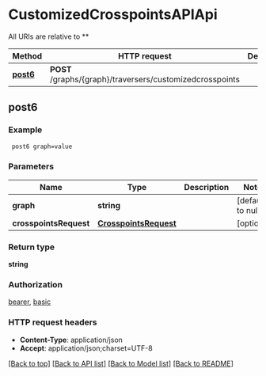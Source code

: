 # CustomizedCrosspointsAPIApi

All URIs are relative to **

Method | HTTP request | Description
------------- | ------------- | -------------
[**post6**](CustomizedCrosspointsAPIApi.md#post6) | **POST** /graphs/{graph}/traversers/customizedcrosspoints | 



## post6



### Example

```bash
 post6 graph=value
```

### Parameters


Name | Type | Description  | Notes
------------- | ------------- | ------------- | -------------
 **graph** | **string** |  | [default to null]
 **crosspointsRequest** | [**CrosspointsRequest**](CrosspointsRequest.md) |  | [optional]

### Return type

**string**

### Authorization

[bearer](../README.md#bearer), [basic](../README.md#basic)

### HTTP request headers

- **Content-Type**: application/json
- **Accept**: application/json;charset=UTF-8

[[Back to top]](#) [[Back to API list]](../README.md#documentation-for-api-endpoints) [[Back to Model list]](../README.md#documentation-for-models) [[Back to README]](../README.md)

